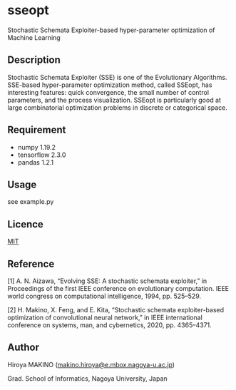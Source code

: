 # sseopt
Stochastic Schemata Exploiter-based hyper-parameter optimization of Machine Learning

## Description
Stochastic Schemata Exploiter (SSE) is one of the Evolutionary Algorithms.
SSE-based hyper-parameter optimization method, called SSEopt, has interesting features: quick convergence, the small number of control parameters, and the process visualization.
SSEopt is particularly good at large combinatorial optimization problems in discrete or categorical space.

## Requirement
- numpy 1.19.2
- tensorflow 2.3.0
- pandas 1.2.1

## Usage
see example.py
   

## Licence
[MIT](https://github.com/macky168/sseopt/blob/main/LICENCE.txt)

## Reference
[1] A. N. Aizawa, “Evolving SSE: A stochastic schemata exploiter,” in Proceedings of the first IEEE conference on evolutionary computation. IEEE world congress on computational intelligence, 1994, pp. 525–529.

[2] H. Makino, X. Feng, and E. Kita, “Stochastic schemata exploiter-based optimization of convolutional neural network,” in IEEE international conference on systems, man, and cybernetics, 2020, pp. 4365–4371.

## Author
Hiroya MAKINO (makino.hiroya@e.mbox.nagoya-u.ac.jp)

Grad. School of Informatics, Nagoya University, Japan
